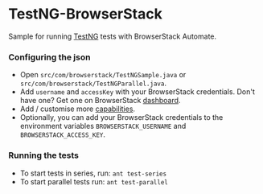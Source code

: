 TestNG-BrowserStack
=========

Sample for running [TestNG] tests with BrowserStack Automate.

### Configuring the json
- Open `src/com/browserstack/TestNGSample.java` or `src/com/browserstack/TestNGParallel.java`.
- Add `username` and `accessKey` with your BrowserStack credentials. Don't have one? Get one on BrowserStack [dashboard].
- Add / customise more [capabilities].
- Optionally, you can add your BrowserStack credentials to the environment variables `BROWSERSTACK_USERNAME` and `BROWSERSTACK_ACCESS_KEY`.

### Running the tests
- To start tests in series, run: `ant test-series`
- To start parallel tests run: `ant test-parallel`

[TestNG]:http://testng.org
[capabilities]:http://www.browserstack.com/automate/capabilities
[dashboard]:https://www.browserstack.com/automate
